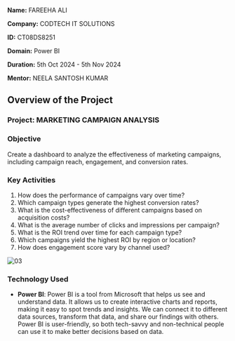 **Name:** FAREEHA ALI

**Company:** CODTECH IT SOLUTIONS

**ID:** CT08DS8251

**Domain:** Power BI

**Duration:** 5th Oct 2024 - 5th Nov 2024

**Mentor:** NEELA SANTOSH KUMAR

## Overview of the Project

### Project: MARKETING CAMPAIGN ANALYSIS

### Objective
Create a dashboard to analyze the effectiveness of marketing campaigns, including campaign reach, engagement, and conversion rates.

### Key Activities
1. How does the performance of campaigns vary over time?
2. Which campaign types generate the highest conversion rates?
3. What is the cost-effectiveness of different campaigns based on acquisition costs?
4. What is the average number of clicks and impressions per campaign?
5. What is the ROI trend over time for each campaign type?
6. Which campaigns yield the highest ROI by region or location?
7. How does engagement score vary by channel used?
  
![03](https://github.com/user-attachments/assets/f4d55a4d-3938-4996-a6b7-194644a73d52)

### Technology Used
- **Power BI**: Power BI is a tool from Microsoft that helps us see and understand data. It allows us to create interactive charts and reports, making it easy to spot trends and insights. We can connect it to different data sources, transform that data, and share our findings with others. Power BI is user-friendly, so both tech-savvy and non-technical people can use it to make better decisions based on data.
